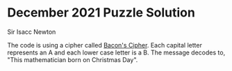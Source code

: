 # December 2021 Puzzle Solution

Sir Isacc Newton

The code is using a cipher called [Bacon's Cipher](https://en.wikipedia.org/wiki/Bacon%27s_cipher).  Each capital letter represents an A and each lower case letter is a B.  The message decodes to, "This mathematician born on Christmas Day".  